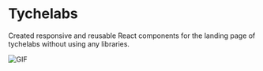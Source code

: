 # Tychelabs

Created responsive and reusable React components for the landing page of tychelabs without using any libraries.

![GIF](tychelabs.gif)
